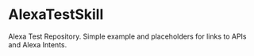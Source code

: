 # AlexaTestSkill
Alexa Test Repository. Simple example and placeholders for links to APIs and Alexa Intents.
